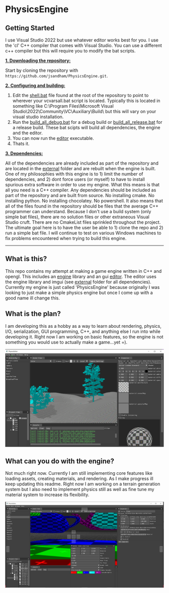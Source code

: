 # PhysicsEngine 

## Getting Started
I use Visual Studio 2022 but use whatever editor works best for you. I use the 'cl' C++ compiler that comes with Visual Studio. You can use a different c++ compiler but this will require you to modify the bat scripts.

<ins>**1. Downloading the repository:**</ins>

Start by cloning the repository with `https://github.com/jsandham/PhysicsEngine.git`.

<ins>**2. Configuring and building:**</ins>

1. Edit the [shell.bat](https://github.com/jsandham/PhysicsEngine/blob/master/shell.bat) file found at the root of the repository to point to wherever your vcvarsall.bat script is located. Typically this is located in something like C:\Program Files\Microsoft Visual Studio\2022\Community\VC\Auxiliary\Build\ but this will vary on your visual studio installation.
2. Run the [build_all_debug.bat](https://github.com/jsandham/PhysicsEngine/blob/master/build_all_debug.bat) for a debug build or [build_all_release.bat](https://github.com/jsandham/PhysicsEngine/blob/master/build_all_release.bat) for a release build. These bat scipts will build all dependencies, the engine and the editor.
3. You can now run the [editor](https://github.com/jsandham/PhysicsEngine/tree/master/editor/bin/debug) executable.
4. Thats it.

<ins>**3. Dependencies:**</ins>

All of the dependencies are already included as part of the repository and are located in the [external](https://github.com/jsandham/PhysicsEngine/tree/master/external) folder and are rebuilt when the engine is built. One of my philosophies with this engine is to 1) limit the number of dependencies, and 2) dont force users (or myself) to have to install spurious extra software in order to use my engine. What this means is that all you need is a C++ compiler. Any dependencies should be included as part of the repository and are built from source. No installing cmake. No installing python. No installing chocolatey. No powershell. It also means that all of the files found in the repository should be files that the average C++ programmer can understand. Because I don't use a build system (only simple bat files), there are no solution files or other extraneous Visual Studio cruft. There are no CmakeList files sprinkled throughout the project. The ultimate goal here is to have the user be able to 1) clone the repo and 2) run a simple bat file. I will continue to test on various Windows machines to fix problems encountered when trying to build this engine.

***

## What is this?
This repo contains my attempt at making a game engine written in C++ and opengl. This includes an [engine](https://github.com/jsandham/PhysicsEngine/tree/master/engine) library and an gui [editor](https://github.com/jsandham/PhysicsEngine/tree/master/editor). The editor uses the engine library and imgui (see [external](https://github.com/jsandham/PhysicsEngine/tree/master/engine) folder for all dependencies). Currently my engine is just called 'PhysicsEngine' because originally I was looking to just make a simple physics engine but once I come up with a good name ill change this. 

## What is the plan?
I am developing this as a hobby as a way to learn about rendering, physics, I/O, serialization, GUI programming, C++, and anything else I run into while developing it. Right now I am working on basic features, so the engine is not something you would use to actually make a game...yet =).

![PhysicsEngine](/resources/snapshots/editor_snapshot.PNG?raw=true "PhysicsEngine") 

## What can you do with the engine?
Not much right now. Currently I am still implementing core features like loading assets, creating materials, and rendering. As I make progress ill keep updating this readme. Right now I am working on a terrain generation system but I also need to implement physics still as well as fine tune my material system to increase its flexibility.

![PhysicsEngine](/resources/snapshots/editor_snapshot2.PNG?raw=true "PhysicsEngine") 